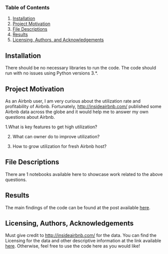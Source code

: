 ### Table of Contents

1. [Installation](#installation)
2. [Project Motivation](#motivation)
3. [File Descriptions](#files)
4. [Results](#results)
5. [Licensing, Authors, and Acknowledgements](#licensing)

## Installation <a name="installation"></a>

There should be no necessary libraries to run the code.  The code should run with no issues using Python versions 3.*.

## Project Motivation<a name="motivation"></a>

As an Airbnb user, I am very curious about the utilization rate and profitability of Airbnb. Fortunately, http://insideairbnb.com/ published some Airbnb data across the globe and it would help me to answer my own questions about Airbnb.

1.What is key features to get high utilization?
 
 2. What can owner do to improve utilization?
 
 3. How to grow utilization for fresh Airbnb host?

## File Descriptions <a name="files"></a>

There are 1 notebooks available here to showcase work related to the above questions.

## Results<a name="results"></a>

The main findings of the code can be found at the post available [here](https://medium.com/p/e17850344854/edit).

## Licensing, Authors, Acknowledgements<a name="licensing"></a>

Must give credit to http://insideairbnb.com/ for the data.  You can find the Licensing for the data and other descriptive information at the link available [here](http://insideairbnb.com/about.html#disclaimers).  Otherwise, feel free to use the code here as you would like! 

